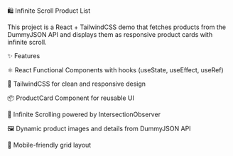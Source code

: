 🛍️ Infinite Scroll Product List

This project is a React + TailwindCSS demo that fetches products from the DummyJSON API
 and displays them as responsive product cards with infinite scroll.

✨ Features

⚛️ React Functional Components with hooks (useState, useEffect, useRef)

🎨 TailwindCSS for clean and responsive design

📦 ProductCard Component for reusable UI

🔄 Infinite Scrolling powered by IntersectionObserver

🖼️ Dynamic product images and details from DummyJSON API

📱 Mobile-friendly grid layout

